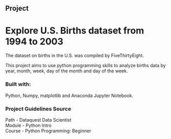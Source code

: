 ## Project
# Explore U.S. Births dataset from 1994 to 2003

The dataset on births in the U.S. was compiled by FiveThirtyEight.

This project aims to use python programming skills to analyze births data by year, month, week, day of the month and day of the week.

### Built with:

Python, Numpy, matplotlib and Anaconda Jupyter Notebook.


### Project Guidelines Source

 Path - Dataquest Data Scientist\
 Module - Python Intro\
 Course - Python Programming: Beginner